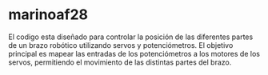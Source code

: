 # marinoaf28
El codigo esta diseñado para controlar la posición de las diferentes partes de un brazo robótico utilizando servos y potenciómetros. 
El objetivo principal es mapear las entradas de los potenciómetros a los motores de los servos, permitiendo el movimiento de las distintas partes del brazo.


